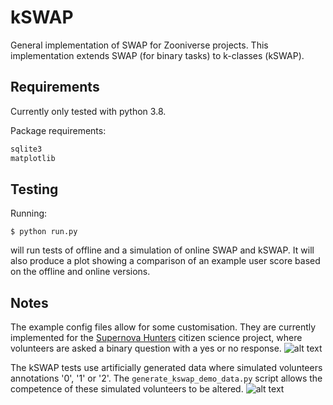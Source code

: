 # kSWAP
General implementation of SWAP for Zooniverse projects.  This implementation extends SWAP (for binary tasks) to k-classes (kSWAP).

## Requirements

Currently only tested with python 3.8.

Package requirements:

```python
sqlite3
matplotlib
```
## Testing

Running:

```
$ python run.py
```

will run tests of offline and a simulation of online SWAP and kSWAP.  It will also produce a plot showing a comparison of an example user score based on the offline and online versions.

## Notes
The example config files allow for some customisation.  They are currently implemented for the [Supernova Hunters](https://www.zooniverse.org/projects/dwright04/supernova-hunters) citizen science project, where volunteers are asked a binary question with a yes or no response.
![alt text](https://github.com/dr-darryl-wright/kSWAP/blob/master/swap_example_volunteer_history.png)

The kSWAP tests use artificially generated data where simulated volunteers annotations '0', '1' or '2'.  The ```generate_kswap_demo_data.py``` script allows the competence of these simulated volunteers to be altered.
![alt text](https://github.com/dr-darryl-wright/kSWAP/blob/master/kswap_example_volunteer_history.png)
